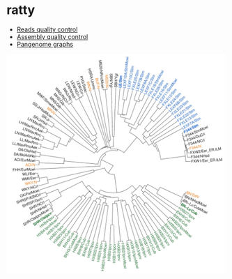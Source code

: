 # ratty

- [Reads quality control](00.ReadsQC.md)
- [Assembly quality control](01.AssemblyQC.md)
- [Pangenome graphs](02.PangenomeGraphs.md)

<img src="images/phylogenetic_relationship_laboratory_rats.png" width="1024">
